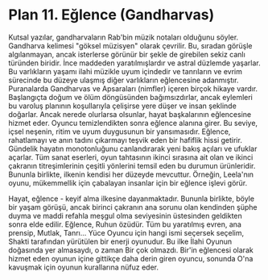 # Plan 11. Eğlence (Gandharvas)

Kutsal yazılar, gandharvaların Rab'bin müzik notaları olduğunu söyler. Gandharva kelimesi "göksel müzisyen" olarak çevrilir. Bu, sıradan görüşle algılanmayan, ancak isterlerse görünür bir şekle de girebilen sekiz canlı türünden biridir. İnce maddeden yaratılmışlardır ve astral düzlemde yaşarlar. Bu varlıkların yaşamı ilahi müzikle uyum içindedir ve tanrıların ve evrim sürecinde bu düzeye ulaşmış diğer varlıkların eğlencesine adanmıştır. Puranalarda Gandharvas ve Apsaraları (nimfler) içeren birçok hikaye vardır. Başlangıçta doğum ve ölüm döngüsünden bağımsızdırlar, ancak eylemleri bu varoluş planının koşullarıyla çelişirse yere düşer ve insan şeklinde doğarlar. Ancak nerede olurlarsa olsunlar, hayat başkalarının eğlencesine hizmet eder. Oyuncu temizlendikten sonra eğlence alanına girer. Bu seviye, içsel neşenin, ritim ve uyum duygusunun bir yansımasıdır. Eğlence, rahatlamayı ve anın tadını çıkarmayı teşvik eden bir hafiflik hissi getirir. Gündelik hayatın monotonluğunu canlandırarak yeni bakış açıları ve ufuklar açarlar. Tüm sanat eserleri, oyun tahtasının ikinci sırasına ait olan ve ikinci çakranın titreşimlerinin çeşitli yönlerini temsil eden bu durumun ürünleridir. Bununla birlikte, ilkenin kendisi her düzeyde mevcuttur. Örneğin, Leela'nın oyunu, mükemmellik için çabalayan insanlar için bir eğlence işlevi görür.

Hayat, eğlence - keyif alma ilkesine dayanmaktadır. Bununla birlikte, böyle bir yaşam görüşü, ancak birinci çakranın ana sorunu olan kendinden şüphe duyma ve maddi refahla meşgul olma seviyesinin üstesinden geldikten sonra elde edilir. Eğlence, Ruhun özüdür. Tüm bu yaratılmış evren, ana prensip, Mutlak, Tanrı... Yüce Oyuncu için hangi ismi seçersek seçelim, Shakti tarafından yürütülen bir enerji oyunudur. Bu ilke İlahi Oyunun doğasında yer almasaydı, o zaman Bir çok olmazdı. Bir'in eğlencesi olarak hizmet eden oyunun içine gittikçe daha derin giren oyuncu, sonunda O'na kavuşmak için oyunun kurallarına nüfuz eder.
